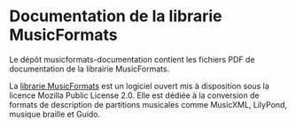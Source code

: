 # Documentation de la librarie MusicFormats

Le dépôt musicformats-documentation contient les fichiers PDF de documentation de la librairie MusicFormats.

La [librarie MusicFormats](https://github.com/jacques-menu/musicformats)
est un logiciel ouvert mis à disposition sous la licence Mozilla Public License 2.0.
Elle est dédiée à la conversion de formats de description de partitions musicales
comme MusicXML, LilyPond, musique braille et Guido.
